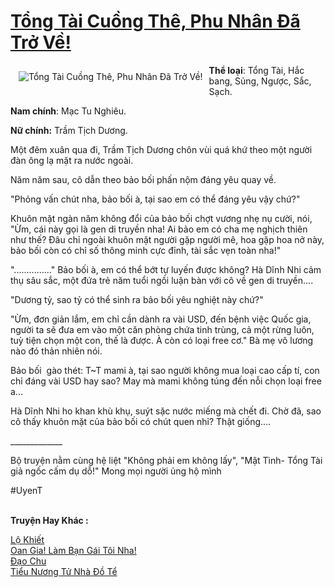 <a href="https://utruyen.com/truyen/tong-tai-cuong-the-phu-nhan-da-tro-ve/19073/" title="Tổng Tài Cuồng Thê, Phu Nhân Đã Trở Về!"><h1>Tổng Tài Cuồng Thê, Phu Nhân Đã Trở Về!</h1></a><div style="display:table"><img align="right" style="float: left; padding: 10px;" src="https://utruyen.com/images/story/200x260/tong-tai-cuong-the-phu-nhan-da-tro-ve.jpg" alt="Tổng Tài Cuồng Thê, Phu Nhân Đã Trở Về!"><b>Thể loại</b>: Tổng Tài, Hắc bang, Sủng, Ngược, Sắc, Sạch.<p></p><b>Nam chính</b>: Mạc Tu Nghiêu.<p></p><b>Nữ chính:</b> Trầm Tịch Dương.<p></p>Một đêm xuân qua đi, Trầm Tịch Dương chôn vùi quá khứ theo một người đàn ông lạ mặt ra nước ngoài. <p></p>Năm năm sau, cô dẫn theo bảo bối phấn nộm đáng yêu quay về.<p></p>"Phỏng vấn chút nha, bảo bối à, tại sao em có thể đáng yêu vậy chứ?"<p></p>Khuôn mặt ngàn năm không đổi của bảo bối chợt vương nhẹ nụ cười, nói, "Ừm, cái này gọi là gen di truyền nha! Ai bảo em có cha mẹ nghịch thiên như thế? Đâu chỉ ngoài khuôn mặt người gặp người mê, hoa gặp hoa nở này, bảo bối còn có chỉ số thông minh cực đỉnh, tài sắc vẹn toàn nha!" <p></p>"..............." Bảo bối à, em có thể bớt tự luyến được không? Hà Dĩnh Nhi cảm thụ sâu sắc, một đứa trẻ năm tuổi ngồi luận bàn với cô về gen di truyền....<p></p>"Dương tỷ, sao tỷ có thể sinh ra bảo bối yêu nghiệt này chứ?"<p></p>"Ừm, đơn giản lắm, em chỉ cần dành ra vài USD, đến bệnh việc Quốc gia, người ta sẽ đưa em vào một căn phòng chứa tinh trùng, cả một rừng luôn, tuỳ tiện chọn một con, thế là được. À còn có loại free cơ." Bà mẹ vô lương nào đó thản nhiên nói.<p></p>Bảo bối  gào thét: T~T mami à, tại sao người không mua loại cao cấp tí, con chỉ đáng vài USD hay sao? May mà mami không túng đến nỗi chọn loại free a...<p></p>Hà Dĩnh Nhi ho khan khù khụ, suýt sặc nước miếng mà chết đi. Chờ đã, sao cô thấy khuôn mặt của bảo bối có chút quen nhỉ? Thật giống....<p></p>_____________<p></p>Bộ truyện nằm cùng hệ liệt "Không phải em không lấy", "Mật Tình- Tổng Tài giả ngốc cấm dụ dỗ!" Mong mọi người ủng hộ mình <p></p>#UyenT</div><p><br><b>Truyện Hay Khác :</b></p><a href="https://utruyen.com/truyen/lo-khiet/17639/" alt="Lộ Khiết">Lộ Khiết</a><br/><a href="https://www.flickr.com/photos/184340401@N07/48808990902/" alt="Oan Gia! Làm Bạn Gái Tôi Nha!">Oan Gia! Làm Bạn Gái Tôi Nha!</a><br/><a href="https://www.flickr.com/photos/184340401@N07/48818954351/" alt="Đạo Chu">Đạo Chu</a><br/><a href="https://github.com/quanluxury/ngontinhhot/tree/master/truyenhay/19098/" alt="Tiểu Nương Tử Nhà Đồ Tể">Tiểu Nương Tử Nhà Đồ Tể</a><br/>